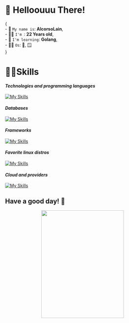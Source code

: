 # 🐋 Helloouuu There!
{
    <br>
    - 🫏 `My name is`: **AlcorsoLain**, <br>
    - 🧛‍♂️ `I'm `: **22 Years old**, <br>
    - 💂 `I'm learning`: **Golang**, <br>
    - 🐻‍❄️ `Os`: 🐧, 🪟
    <br>
}
# 🦹‍♂️Skills
#### *Technologies and programming languages*
[![My Skills](https://skillicons.dev/icons?i=c,cs,js,dart,html,java,latex,lua,md,php,pug,ruby,css,python,docker,nodejs,sequelize&theme=dark)](https://skillicons.dev)
#### *Databases*
[![My Skills](https://skillicons.dev/icons?i=mysql,postgres,mongodb,redis,firebase,sqlite&theme=dark)](https://skillicons.dev)
#### *Frameworks*
[![My Skills](https://skillicons.dev/icons?i=apollo,bootstrap,tailwind,flask,flutter,jquery,laravel,nuxtjs,rails,vue,express&theme=dark)](https://skillicons.dev)
#### *Favorite linux distros*
[![My Skills](https://skillicons.dev/icons?i=debian,ubuntu,arch,mint&theme=dark)](https://skillicons.dev)
#### *Cloud and providers*
[![My Skills](https://skillicons.dev/icons?i=vercel&theme=dark)](https://skillicons.dev)
## Have a good day! 🤯 
<center><img src="https://media1.tenor.com/m/2fDPAEGo1vAAAAAC/alfred-marko.gif" width="269" height="350" /></center>
